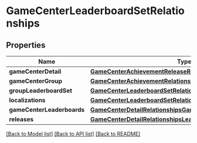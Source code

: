 # GameCenterLeaderboardSetRelationships

## Properties
Name | Type | Description | Notes
------------ | ------------- | ------------- | -------------
**gameCenterDetail** | [**GameCenterAchievementReleaseRelationshipsGameCenterDetail**](GameCenterAchievementReleaseRelationshipsGameCenterDetail.md) |  | [optional] 
**gameCenterGroup** | [**GameCenterAchievementRelationshipsGameCenterGroup**](GameCenterAchievementRelationshipsGameCenterGroup.md) |  | [optional] 
**groupLeaderboardSet** | [**GameCenterLeaderboardSetRelationshipsGroupLeaderboardSet**](GameCenterLeaderboardSetRelationshipsGroupLeaderboardSet.md) |  | [optional] 
**localizations** | [**GameCenterLeaderboardSetRelationshipsLocalizations**](GameCenterLeaderboardSetRelationshipsLocalizations.md) |  | [optional] 
**gameCenterLeaderboards** | [**GameCenterDetailRelationshipsGameCenterLeaderboards**](GameCenterDetailRelationshipsGameCenterLeaderboards.md) |  | [optional] 
**releases** | [**GameCenterDetailRelationshipsLeaderboardSetReleases**](GameCenterDetailRelationshipsLeaderboardSetReleases.md) |  | [optional] 

[[Back to Model list]](../README.md#documentation-for-models) [[Back to API list]](../README.md#documentation-for-api-endpoints) [[Back to README]](../README.md)


